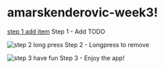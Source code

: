 # amarskenderovic-week3!

[step 1 add item](https://cloud.githubusercontent.com/assets/18394877/15276387/08b679ec-1ae7-11e6-8bb7-a70c94839d41.jpg)
Step 1 - Add TODO

![step 2 long press](https://cloud.githubusercontent.com/assets/18394877/15276389/0c2f42ac-1ae7-11e6-8c6b-2549d5017658.jpg)
Step 2 - Longpress to remove

![step 3 have fun](https://cloud.githubusercontent.com/assets/18394877/15276390/0e7a9ff2-1ae7-11e6-8df0-dccf86fe6903.jpg)
Step 3 - Enjoy the app!
